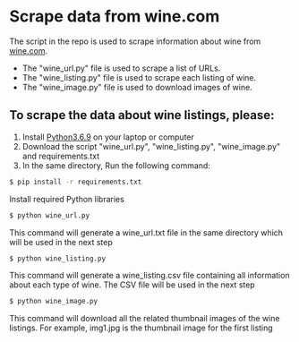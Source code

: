 # Scrape data from wine.com

The script in the repo is used to scrape information about wine from [wine.com](https://www.wine.com/).

- The "wine\_url.py" file is used to scrape a list of URLs.
- The "wine\_listing.py" file is used to scrape each listing of wine.
- The "wine\_image.py" file is used to download images of wine.

## To scrape the data about wine listings, please:
1. Install [Python3.6.9](https://www.python.org/downloads/) on your laptop or computer
2. Download the script "wine\_url.py", "wine\_listing.py", "wine\_image.py" and requirements.txt
3. In the same directory, Run the following command:
```sh
$ pip install -r requirements.txt
``` 
Install required Python libraries
```sh
$ python wine_url.py
```
This command will generate a wine_url.txt file in the same directory which will be used in the next step
```sh
$ python wine_listing.py
```
This command will generate a wine_listing.csv file containing all information about each type of wine. The CSV file will be used in the next step
```sh
$ python wine_image.py
```
This command will download all the related thumbnail images of the wine listings. For example, img1.jpg is the thumbnail image for the first listing
